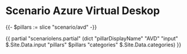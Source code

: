 # Scenario Azure Virtual Deskop

{{- $pillars := slice "scenario/avd" -}}

{{ partial "scenariolens.partial" (dict "pillarDisplayName" "AVD" "input" $.Site.Data.input "pillars" $pillars "categories" $.Site.Data.categories) }}